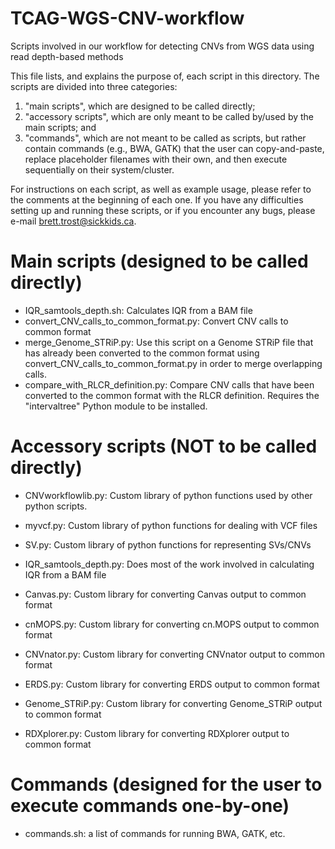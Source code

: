 # TCAG-WGS-CNV-workflow
Scripts involved in our workflow for detecting CNVs from WGS data using read depth-based methods

This file lists, and explains the purpose of, each script in this directory.
The scripts are divided into three categories:

1) "main scripts", which are designed to be called directly;
2) "accessory scripts", which are only meant to be called by/used by the main scripts; and
3) "commands", which are not meant to be called as scripts, but rather contain commands
(e.g., BWA, GATK) that the user can copy-and-paste, replace placeholder filenames with their own,
and then execute sequentially on their system/cluster.

For instructions on each script, as well as example usage, please refer to the comments at the beginning
of each one. If you have any difficulties setting up and running these scripts, or if you encounter any bugs,
please e-mail brett.trost@sickkids.ca.

# Main scripts (designed to be called directly)
* IQR_samtools_depth.sh: Calculates IQR from a BAM file
* convert_CNV_calls_to_common_format.py: Convert CNV calls to common format
* merge_Genome_STRiP.py: Use this script on a Genome STRiP file that has already been converted to the common format using convert_CNV_calls_to_common_format.py in order to merge overlapping calls.
* compare_with_RLCR_definition.py: Compare CNV calls that have been converted to the common format with the RLCR definition. Requires the "intervaltree" Python module to be installed.

# Accessory scripts (NOT to be called directly)
* CNVworkflowlib.py: Custom library of python functions used by other python scripts.
* myvcf.py: Custom library of python functions for dealing with VCF files
* SV.py: Custom library of python functions for representing SVs/CNVs
* IQR_samtools_depth.py: Does most of the work involved in calculating IQR from a BAM file

* Canvas.py: Custom library for converting Canvas output to common format
* cnMOPS.py: Custom library for converting cn.MOPS output to common format
* CNVnator.py: Custom library for converting CNVnator output to common format
* ERDS.py: Custom library for converting ERDS output to common format
* Genome_STRiP.py: Custom library for converting Genome_STRiP output to common format
* RDXplorer.py: Custom library for converting RDXplorer output to common format

# Commands (designed for the user to execute commands one-by-one)
* commands.sh: a list of commands for running BWA, GATK, etc.
